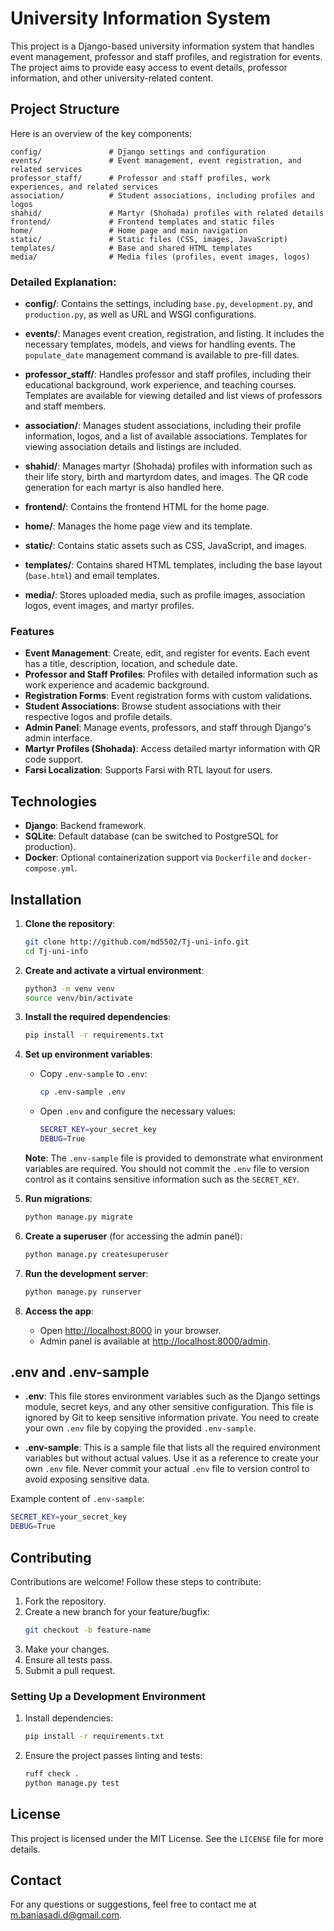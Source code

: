 # University Information System

This project is a Django-based university information system that handles event management, professor and staff profiles, and registration for events. The project aims to provide easy access to event details, professor information, and other university-related content.

## Project Structure

Here is an overview of the key components:

```
config/               # Django settings and configuration
events/               # Event management, event registration, and related services
professor_staff/      # Professor and staff profiles, work experiences, and related services
association/          # Student associations, including profiles and logos
shahid/               # Martyr (Shohada) profiles with related details
frontend/             # Frontend templates and static files
home/                 # Home page and main navigation
static/               # Static files (CSS, images, JavaScript)
templates/            # Base and shared HTML templates
media/                # Media files (profiles, event images, logos)

```

### Detailed Explanation:

- **config/**: Contains the settings, including `base.py`, `development.py`, and `production.py`, as well as URL and WSGI configurations.
  
- **events/**: Manages event creation, registration, and listing. It includes the necessary templates, models, and views for handling events. The `populate_date` management command is available to pre-fill dates.
  
- **professor_staff/**: Handles professor and staff profiles, including their educational background, work experience, and teaching courses. Templates are available for viewing detailed and list views of professors and staff members.
  
- **association/**: Manages student associations, including their profile information, logos, and a list of available associations. Templates for viewing association details and listings are included.
  
- **shahid/**: Manages martyr (Shohada) profiles with information such as their life story, birth and martyrdom dates, and images. The QR code generation for each martyr is also handled here.
  
- **frontend/**: Contains the frontend HTML for the home page.
  
- **home/**: Manages the home page view and its template.
  
- **static/**: Contains static assets such as CSS, JavaScript, and images.
  
- **templates/**: Contains shared HTML templates, including the base layout (`base.html`) and email templates.
  
- **media/**: Stores uploaded media, such as profile images, association logos, event images, and martyr profiles.


### Features

- **Event Management**: Create, edit, and register for events. Each event has a title, description, location, and schedule date.
- **Professor and Staff Profiles**: Profiles with detailed information such as work experience and academic background.
- **Registration Forms**: Event registration forms with custom validations.
- **Student Associations**: Browse student associations with their respective logos and profile details.
- **Admin Panel**: Manage events, professors, and staff through Django's admin interface.
- **Martyr Profiles (Shohada)**: Access detailed martyr information with QR code support.
- **Farsi Localization**: Supports Farsi with RTL layout for users.

## Technologies

- **Django**: Backend framework.
- **SQLite**: Default database (can be switched to PostgreSQL for production).
- **Docker**: Optional containerization support via `Dockerfile` and `docker-compose.yml`.

## Installation

1. **Clone the repository**:
   ```bash
   git clone http://github.com/md5502/Tj-uni-info.git
   cd Tj-uni-info
   ```

2. **Create and activate a virtual environment**:
   ```bash
   python3 -m venv venv
   source venv/bin/activate
   ```

3. **Install the required dependencies**:
   ```bash
   pip install -r requirements.txt
   ```

4. **Set up environment variables**:

   - Copy `.env-sample` to `.env`:
     ```bash
     cp .env-sample .env
     ```

   - Open `.env` and configure the necessary values:
     ```bash
     SECRET_KEY=your_secret_key
     DEBUG=True
     ```

   **Note**: The `.env-sample` file is provided to demonstrate what environment variables are required. You should not commit the `.env` file to version control as it contains sensitive information such as the `SECRET_KEY`.

5. **Run migrations**:
   ```bash
   python manage.py migrate
   ```

6. **Create a superuser** (for accessing the admin panel):
   ```bash
   python manage.py createsuperuser
   ```

7. **Run the development server**:
   ```bash
   python manage.py runserver
   ```

8. **Access the app**:
   - Open [http://localhost:8000](http://localhost:8000) in your browser.
   - Admin panel is available at [http://localhost:8000/admin](http://localhost:8000/admin).

## .env and .env-sample

- **.env**: This file stores environment variables such as the Django settings module, secret keys, and any other sensitive configuration. This file is ignored by Git to keep sensitive information private. You need to create your own `.env` file by copying the provided `.env-sample`.

- **.env-sample**: This is a sample file that lists all the required environment variables but without actual values. Use it as a reference to create your own `.env` file. Never commit your actual `.env` file to version control to avoid exposing sensitive data.

Example content of `.env-sample`:

```bash
SECRET_KEY=your_secret_key
DEBUG=True
```

## Contributing

Contributions are welcome! Follow these steps to contribute:

1. Fork the repository.
2. Create a new branch for your feature/bugfix:
   ```bash
   git checkout -b feature-name
   ```
3. Make your changes.
4. Ensure all tests pass.
5. Submit a pull request.

### Setting Up a Development Environment

1. Install dependencies:
   ```bash
   pip install -r requirements.txt
   ```

2. Ensure the project passes linting and tests:
   ```bash
   ruff check .
   python manage.py test
   ```

## License

This project is licensed under the MIT License. See the `LICENSE` file for more details.

## Contact

For any questions or suggestions, feel free to contact me at [m.baniasadi.d@gmail.com](mailto:m.baniasadi.d@gmail.com).

